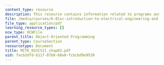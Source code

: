 ```yaml
---
content_type: resource
description: This resource contains information related to programs and data.
file: /media/courses/6-01sc-introduction-to-electrical-engineering-and-computer-science-i-spring-2011/facb2dfdb11f87b068e8fcbcbd9e9539_MIT6_01SCS11_chap03.pdf
file_type: application/pdf
learning_resource_types: []
ocw_type: OCWFile
parent_title: Object-Oriented Programming
parent_type: CourseSection
resourcetype: Document
title: MIT6_01SCS11_chap03.pdf
uid: facb2dfd-b11f-87b0-68e8-fcbcbd9e9539
---
```

